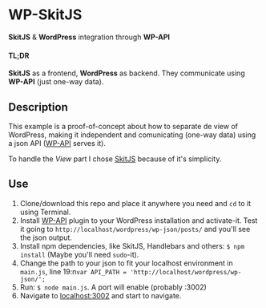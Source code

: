 # WP-SkitJS
**SkitJS** &amp; **WordPress** integration through **WP-API**

#### TL;DR
**SkitJS** as a frontend, **WordPress** as backend. They communicate using **WP-API** (just one-way data).

## Description
This example is a proof-of-concept about how to separate de view of WordPress, making it independent and comunicating (one-way data) using a json API ([WP-API](https://wordpress.org/plugins/json-rest-api/) serves it).

To handle the *View* part I chose [SkitJS](http://skitjs.com/) because of it's simplicity.

## Use

1. Clone/download this repo and place it anywhere you need and `cd` to it using Terminal.
2. Install [WP-API](https://wordpress.org/plugins/json-rest-api/) plugin to your WordPress installation and activate-it. Test it going to `http://localhost/wordpress/wp-json/posts/` and you'll see the json output.
3. Install npm dependencies, like SkitJS, Handlebars and others: `$ npm install` (Maybe you'll need `sudo`-it).
4. Change the path to your json to fit your localhost environment in `main.js`, line 19:n`var API_PATH = 'http://localhost/wordpress/wp-json/';`
5. Run: `$ node main.js`. A port will enable (probably :3002)
6. Navigate to [localhost:3002](http://localhost:3002) and start to navigate.
